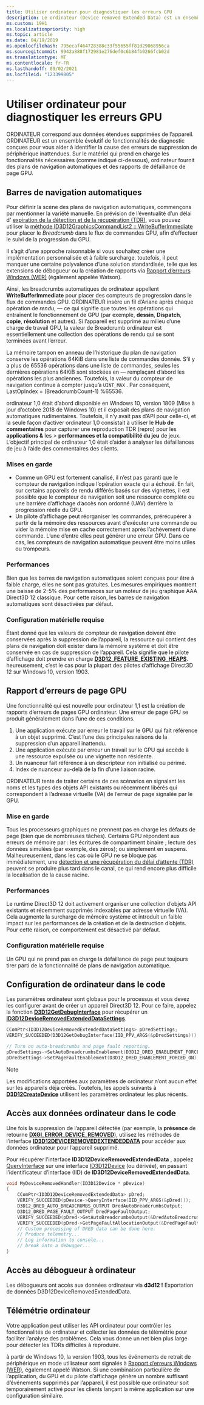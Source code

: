 ```yaml
---
title: Utiliser ordinateur pour diagnostiquer les erreurs GPU
description: Le ordinateur (Device removed Extended Data) est un ensemble évolutif de fonctionnalités de diagnostic conçues pour vous aider à identifier la cause des erreurs de suppression de périphérique inattendues.
ms.custom: 19H1
ms.localizationpriority: high
ms.topic: article
ms.date: 04/19/2019
ms.openlocfilehash: 795ecaf464728388c33f55655ff81d29068956ca
ms.sourcegitcommit: 9942a888f172981e276def0c6b84fb0266fcb02d
ms.translationtype: MT
ms.contentlocale: fr-FR
ms.lasthandoff: 09/02/2021
ms.locfileid: "123399805"
---
```

# <a name="use-dred-to-diagnose-gpu-faults"></a>Utiliser ordinateur pour diagnostiquer les erreurs GPU
ORDINATEUR correspond aux données étendues supprimées de l’appareil. ORDINATEUR est un ensemble évolutif de fonctionnalités de diagnostic conçues pour vous aider à identifier la cause des erreurs de suppression de périphérique inattendues. Sur le matériel qui prend en charge les fonctionnalités nécessaires (comme indiqué ci-dessous), ordinateur fournit des plans de navigation automatiques et des rapports de défaillance de page GPU.

## <a name="auto-breadcrumbs"></a>Barres de navigation automatiques
Pour définir la scène des plans de navigation automatiques, commençons par mentionner la variété manuelle. En prévision de l’éventualité d’un délai d' [expiration de la détection et de la récupération (TDR)](/windows-hardware/drivers/display/timeout-detection-and-recovery), vous pouvez utiliser la [méthode ID3D12GraphicsCommandList2 :: WriteBufferImmediate](/windows/desktop/api/d3d12/nf-d3d12-id3d12graphicscommandlist2-writebufferimmediate) pour placer le *Breadcrumb* dans le flux de commandes GPU, afin d’effectuer le suivi de la progression du GPU.

Il s’agit d’une approche raisonnable si vous souhaitez créer une implémentation personnalisée et à faible surcharge. toutefois, il peut manquer une certaine polyvalence d’une solution standardisée, telle que les extensions de débogueur ou la création de rapports via [Rapport d’erreurs Windows (WER)](/windows/desktop/wer/windows-error-reporting) (également appelée Watson).

Ainsi, les breadcrumbs automatiques de ordinateur appellent **WriteBufferImmediate** pour placer des compteurs de progression dans le flux de commandes GPU. ORDINATEUR insère un fil d’Ariane après chaque opération de *rendu*, &mdash; ce qui signifie que toutes les opérations qui entraînent le fonctionnement de GPU (par exemple, **dessin**, **Dispatch**, **copie**, **résolution** et autres). Si l’appareil est supprimé au milieu d’une charge de travail GPU, la valeur de Breadcrumb ordinateur est essentiellement une collection des opérations de rendu qui se sont terminées avant l’erreur.

La mémoire tampon en anneau de l’historique du plan de navigation conserve les opérations 64KiB dans une liste de commandes donnée. S’il y a plus de 65536 opérations dans une liste de commandes, seules les dernières opérations 64KiB sont stockées en &mdash; remplaçant d’abord les opérations les plus anciennes. Toutefois, la valeur du compteur de navigation continue à compter jusqu’à `UINT_MAX` . Par conséquent, LastOpIndex = (BreadcrumbCount-1) %65536.

ordinateur 1,0 était d’abord disponible en Windows 10, version 1809 (Mise à jour d’octobre 2018 de Windows 10) et il exposait des plans de navigation automatiques rudimentaires. Toutefois, il n’y avait pas d’API pour celle-ci, et la seule façon d’activer ordinateur 1,0 consistait à utiliser le **Hub de commentaires** pour capturer une reproduction TDR (repro) pour les **applications &** les \> **performances et la compatibilité du jeu** de jeux. L’objectif principal de ordinateur 1,0 était d’aider à analyser les défaillances de jeu à l’aide des commentaires des clients.
### <a name="caveats"></a>Mises en garde
- Comme un GPU est fortement canalisé, il n’est pas garanti que le compteur de navigation indique l’opération exacte qui a échoué. En fait, sur certains appareils de rendu différés basés sur des vignettes, il est possible que le compteur de navigation soit une ressource complète ou une barrière d’affichage d’accès non ordonné (UAV) derrière la progression réelle du GPU.
- Un pilote d’affichage peut réorganiser les commandes, prérécupérer à partir de la mémoire des ressources avant d’exécuter une commande ou vider la mémoire mise en cache correctement après l’achèvement d’une commande. L’une d’entre elles peut générer une erreur GPU. Dans ce cas, les compteurs de navigation automatique peuvent être moins utiles ou trompeurs.
### <a name="performance"></a>Performances
Bien que les barres de navigation automatiques soient conçues pour être à faible charge, elles ne sont pas gratuites. Les mesures empiriques montrent une baisse de 2-5% des performances sur un moteur de jeu graphique AAA Direct3D 12 classique. Pour cette raison, les barres de navigation automatiques sont désactivées par défaut.
### <a name="hardware-requirements"></a>Configuration matérielle requise
Étant donné que les valeurs de compteur de navigation doivent être conservées après la suppression de l’appareil, la ressource qui contient des plans de navigation doit exister dans la mémoire système et doit être conservée en cas de suppression de l’appareil. Cela signifie que le pilote d’affichage doit prendre en charge [**D3D12_FEATURE_EXISTING_HEAPS**](/windows/desktop/api/d3d12/ne-d3d12-d3d12_feature). heureusement, c’est le cas pour la plupart des pilotes d’affichage Direct3D 12 sur Windows 10, version 1903.
## <a name="gpu-page-fault-reporting"></a>Rapport d’erreurs de page GPU
Une fonctionnalité qui est nouvelle pour ordinateur 1,1 est la création de rapports d’erreurs de pages GPU ordinateur. Une erreur de page GPU se produit généralement dans l’une de ces conditions.

1. Une application exécute par erreur le travail sur le GPU qui fait référence à un objet supprimé. C’est l’une des principales raisons de la suppression d’un appareil inattendu.
2. Une application exécute par erreur un travail sur le GPU qui accède à une ressource expulsée ou une vignette non résidente.
3. Un nuanceur fait référence à un descripteur non initialisé ou périmé.
3. Index de nuanceur au-delà de la fin d’une liaison racine.

ORDINATEUR tente de traiter certains de ces scénarios en signalant les noms et les types des objets API existants ou récemment libérés qui correspondent à l’adresse virtuelle (VA) de l’erreur de page signalée par le GPU.

### <a name="caveat"></a>Mise en garde
Tous les processeurs graphiques ne prennent pas en charge les défauts de page (bien que de nombreuses tâches). Certains GPU répondent aux erreurs de mémoire par : les écritures de compartiment binaire ; lecture des données simulées (par exemple, des zéros); ou simplement en suspens. Malheureusement, dans les cas où le GPU ne se bloque pas immédiatement, une [détection et une récupération du délai d’attente (TDR)](/windows-hardware/drivers/display/timeout-detection-and-recovery) peuvent se produire plus tard dans le canal, ce qui rend encore plus difficile la localisation de la cause racine.

### <a name="performance"></a>Performances
Le runtime Direct3D 12 doit activement organiser une collection d’objets API existants et récemment supprimés indexables par adresse virtuelle (VA). Cela augmente la surcharge de mémoire système et introduit un faible impact sur les performances de la création et de la destruction d’objets. Pour cette raison, ce comportement est désactivé par défaut.

### <a name="hardware-requirements"></a>Configuration matérielle requise
Un GPU qui ne prend pas en charge la défaillance de page peut toujours tirer parti de la fonctionnalité de plans de navigation automatique.

## <a name="setting-up-dred-in-code"></a>Configuration de ordinateur dans le code
Les paramètres ordinateur sont globaux pour le processus et vous devez les configurer avant de créer un appareil Direct3D 12. Pour ce faire, appelez la fonction [**D3D12GetDebugInterface**](/windows/desktop/api/d3d12/nf-d3d12-d3d12getdebuginterface) pour récupérer un [**ID3D12DeviceRemovedExtendedDataSettings**](/windows/desktop/api/d3d12/nn-d3d12-id3d12deviceremovedextendeddatasettings).

```cpp
CComPtr<ID3D12DeviceRemovedExtendedDataSettings> pDredSettings;
VERIFY_SUCCEEDED(D3D12GetDebugInterface(IID_PPV_ARGS(&pDredSettings)));

// Turn on auto-breadcrumbs and page fault reporting.
pDredSettings->SetAutoBreadcrumbsEnablement(D3D12_DRED_ENABLEMENT_FORCED_ON);
pDredSettings->SetPageFaultEnablement(D3D12_DRED_ENABLEMENT_FORCED_ON);
```

> [!NOTE]
> Les modifications apportées aux paramètres de ordinateur n’ont aucun effet sur les appareils déjà créés. Toutefois, les appels suivants à [**D3D12CreateDevice**](/windows/desktop/api/d3d12/nf-d3d12-d3d12createdevice) utilisent les paramètres ordinateur les plus récents.

## <a name="accessing-dred-data-in-code"></a>Accès aux données ordinateur dans le code
Une fois la suppression de l’appareil détectée (par exemple, la **présence** de retourne [**DXGI_ERROR_DEVICE_REMOVED**](/windows/desktop/com/com-error-codes-10)), utilisez les méthodes de l’interface [**ID3D12DEVICEREMOVEDEXTENDEDDATA**](/windows/desktop/api/d3d12/nn-d3d12-id3d12deviceremovedextendeddata) pour accéder aux données ordinateur pour l’appareil supprimé.

Pour récupérer l’interface **ID3D12DeviceRemovedExtendedData** , appelez [QueryInterface](/windows/desktop/api/unknwn/nf-unknwn-iunknown-queryinterface(refiid_void)) sur une interface [ID3D12Device](/windows/win32/api/d3d12/nn-d3d12-id3d12device) (ou dérivée), en passant l’identificateur d’interface (IID) de **ID3D12DeviceRemovedExtendedData**.

```cpp
void MyDeviceRemovedHandler(ID3D12Device * pDevice)
{
    CComPtr<ID3D12DeviceRemovedExtendedData> pDred;
    VERIFY_SUCCEEDED(pDevice->QueryInterface(IID_PPV_ARGS(&pDred)));
    D3D12_DRED_AUTO_BREADCRUMBS_OUTPUT DredAutoBreadcrumbsOutput;
    D3D12_DRED_PAGE_FAULT_OUTPUT DredPageFaultOutput;
    VERIFY_SUCCEEDED(pDred->GetAutoBreadcrumbsOutput(&DredAutoBreadcrumbsOutput));
    VERIFY_SUCCEEDED(pDred->GetPageFaultAllocationOutput(&DredPageFaultOutput));
    // Custom processing of DRED data can be done here.
    // Produce telemetry...
    // Log information to console...
    // break into a debugger...
}
```

## <a name="debugger-access-to-dred"></a>Accès au débogueur à ordinateur
Les débogueurs ont accès aux données ordinateur via **d3d12 !** Exportation de données D3D12DeviceRemovedExtendedData.

## <a name="dred-telemetry"></a>Télémétrie ordinateur
Votre application peut utiliser les API ordinateur pour contrôler les fonctionnalités de ordinateur et collecter les données de télémétrie pour faciliter l’analyse des problèmes. Cela vous donne un net bien plus large pour détecter les TDRs difficiles à reproduire.

à partir de Windows 10, la version 1903, tous les événements de retrait de périphérique en mode utilisateur sont signalés à [Rapport d’erreurs Windows (WER)](/windows/desktop/wer/windows-error-reporting), également appelé Watson. Si une combinaison particulière de l’application, du GPU et du pilote d’affichage génère un nombre suffisant d’événements supprimés par l’appareil, il est possible que ordinateur soit temporairement activé pour les clients lançant la même application sur une configuration similaire.
